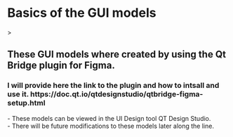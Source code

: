 <h1> Basics of the GUI models </h1>>
<h2> These GUI models where created by using the Qt Bridge plugin for Figma. </h2>
<h3> I will provide here the link to the plugin and how to intsall and use it. https://doc.qt.io/qtdesignstudio/qtbridge-figma-setup.html
 </h3>
- These models can be viewed in the UI Design tool QT Design Studio. 
<br/>- There will be future modifications to these models later along the line.
